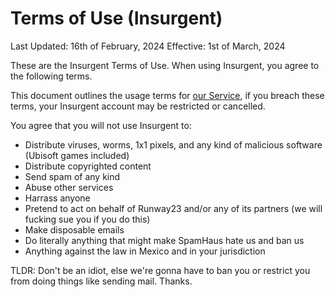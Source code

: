 # Terms of Use (Insurgent)
Last Updated: 16th of February, 2024
Effective: 1st of March, 2024

These are the Insurgent Terms of Use. When using Insurgent, you agree to the following terms. 

This document outlines the usage terms for [our Service](../tos.md), if you breach these terms, your Insurgent account may be restricted or cancelled.

You agree that you will not use Insurgent to:
- Distribute viruses, worms, 1x1 pixels, and any kind of malicious software (Ubisoft games included)
- Distribute copyrighted content
- Send spam of any kind
- Abuse other services
- Harrass anyone
- Pretend to act on behalf of Runway23 and/or any of its partners (we will fucking sue you if you do this)
- Make disposable emails
- Do literally anything that might make SpamHaus hate us and ban us
- Anything against the law in Mexico and in your jurisdiction

TLDR: Don't be an idiot, else we're gonna have to ban you or restrict you from doing things like sending mail. Thanks.